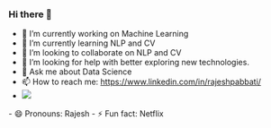 ### Hi there 👋

<!--
**rajeshpabbati/rajeshpabbati** is a ✨ _special_ ✨ repository because its `README.md` (this file) appears on your GitHub profile.-->

<!--Here are some ideas to get you started:-->

- 🔭 I’m currently working on Machine Learning
- 🌱 I’m currently learning NLP and CV
- 👯 I’m looking to collaborate on NLP and CV
- 🤔 I’m looking for help with better exploring new technologies.
- 💬 Ask me about Data Science
- 📫 How to reach me: https://www.linkedin.com/in/rajeshpabbati/
- <a href="https://www.linkedin.com/in/rajeshpabbati/"> 
  <img src="https://img.shields.io/badge/LinkedIn-0077B5?style=for-the-badge&logo=linkedin&logoColor=white" target="_blank"> 
</a> 
- 😄 Pronouns: Rajesh
- ⚡ Fun fact: Netflix
